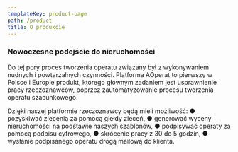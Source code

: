 ```yaml
---
templateKey: product-page
path: /product
title: O produkcie
---
```

### Nowoczesne podejście do nieruchomości

Do tej pory proces tworzenia operatu związany był z wykonywaniem nudnych i powtarzalnych czynności. Platforma AOperat to pierwszy w Polsce i Europie produkt, którego głównym zadaniem jest usprawnienie pracy rzeczoznawców, poprzez zautomatyzowanie procesu tworzenia operatu szacunkowego.

Dzięki naszej platformie rzeczoznawcy będą mieli możliwość: 
●	pozyskiwać zlecenia za pomocą giełdy zleceń,
●	generować wyceny nieruchomości na podstawie naszych szablonów,
●	podpisywać operaty za pomocą podpisu cyfrowego,
●	skrócenie pracy z 30 do 5 godzin, 
●	wysłanie podpisanego operatu drogą mailową do klienta.
